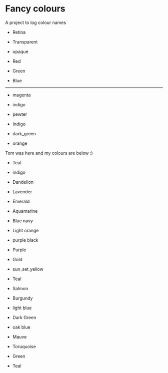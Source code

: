 # Fancy colours

A project to log colour names

- Retina

- Transparent
- opaque

- Red 
- Green
- Blue

----------

- magenta
- indigo
- pewter

- Indigo 
- dark_green
- orange

Tom was here and my colours are below :)

- Teal 
- indigo
- Dandelion


- Lavender
- Emerald
- Aquamarine

- Blue navy
- Light orange
- purple black

-  Purple 
-  Gold
-  sun_set_yellow

- Teal
- Salmon
- Burgundy


- light blue
- Dark Green
- oak blue


- Mauve 
- Toruquoise
- Green

- Teal 



